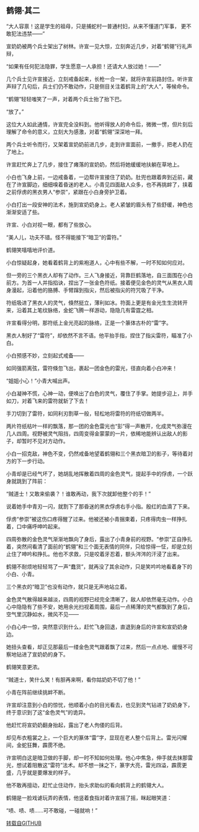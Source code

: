 ## 鹤翎·其二

“大人容禀！这是学生的祖母，只是捕蛇村一普通村妇，从来不懂道门军事， 更不敢犯法违禁——”

宣奶奶被两个兵士架出了树林。许宣一见大惊，立刻奔近几步，对着“鹤翎”行礼声辩，

“如果有任何犯法隐罪，学生愿意一人承担！还请大人放过她！——”

几个兵士见许宣接近，立刻戒备起来，长枪一合一架，就将许宣前路封住。听许宣声辩了几句后，兵士们仍不敢动作，只是侧目关注着鹤背上的“大人”，等候命令。

“鹤翎”轻轻嗤笑了一声，对着两个兵士抬了抬下巴。

“放了。”

这位大人如此通情，许宣完全没料到。他听得放人的命令后，微微一愣，但片刻后理解了命令的意义，立刻大为感激，对着“鹤翎”深深地一拜。

两个兵士听令而行，又架着宣奶奶前进几步，走到许宣面前，一撤手，把老人扔在了地上。

许宣赶忙奔上了几步，接住了瘫落的宣奶奶，然后将她缓缓地扶躺在草地上。

小白也飞身上前，一边戒备着，一边帮许宣接住了奶奶。肚兜也跟着奔到近前，藏在了许宣脚边，细细嗅着昏迷的老人。小青见四面敌人众多，也不再挑衅了，挟着之前俘虏的黑衣男人“参崇”，紧跟在小白身旁护卫着。

小白打出一段安神的法术，施到宣奶奶身上。老人紧皱的眉头有了些舒缓，神色也渐渐安适了些。

许宣、小白对视一眼，都有了些放心。

“美人儿，功夫不错。怪不得能接下“暗卫”的雷符。”

鹤翎笑嘻嘻地评价道。

小白惊疑起身，她看着鹤背上的紫袍道人，心中有些不解，一时不知如何应对。

但一旁的三个黑衣人却有了动作。三人飞身接近，背靠巨鹤落地，自三面围在小白前方。为首一人并指掐诀，捏出了一张金色符纸。接着便见金色的灵气从黑衣人周身漫起，沿着他的胳膊、手臂蹿到指尖，然后被指尖的符咒吸了干净。

符纸吸进了黑衣人的灵气，倏然挺立，薄利如冰。符面上更是有金光生生流转开来，沿着其上笔纹脉络，金蛇飞腾一样游动，隐隐几有雷霆之相。

许宣看得分明，那符纸上金光亮起的脉络，正是一个篆体古朴的“雷”字。

黑衣人制好了“雷符”，却依然不言不语。他平抬手指，捏住了指尖雷符，瞄准了小白。

小白预感不妙，立刻起式戒备——

如同强箭离弦，雷符倏忽飞出，裹起一团金色的雷光，径直向着小白冲来！

“姐姐小心！”小青大喊出声。

小白凝神不慌，心神一动，便唤出了白色的灵气，覆住了手掌。她提步迎上，并手如刀，对着飞来的雷符就斩了下去！

手刀切到了雷符，如同利刃割草一般，轻松地将雷符的符纸切做两半。

两片符纸枯叶一样的飘落，那一团的金色雷光也“彭”得一声散开，化成灵气弥漫在几人四周。视野被灵气阻挡，四周变得金蒙蒙的一片，依稀地能辨认出敌人的影子，却暂时不见对方动作。

小白一招克敌，神色不变，仍然戒备地望着鹤翎和三个黑衣暗卫的影子，等待着对方的下一步行动。

小青却是已经气坏了，她胡乱地挥散着四周的金色灵气，提起手中的俘虏，一个跃身就跳到了阵前：

“贼道士！又敢来偷袭？！谁敢再动，我下次就卸他整个的手！”

说着她手中青刃一闪，就割下了那昏迷的黑衣俘虏右手小指。殷红的血滴了下来。

俘虏“参崇”被这伤口疼得醒了过来。他被还被小青捆束着，只疼得肉虫一样挣扎着，口中痛呼呻吟起来。

四周弥散的金色灵气渐渐地飘向了身后，露出了小青身前的视野。“参崇”正自挣扎着，突然间看清了面前的“鹤翎”和三个面无表情的同伴，只给惊得一怔，却是立刻止住了呻吟和挣扎。他也不求救，只是咬着牙忍着，额头涔涔的汗浸了出来。

鹤翎不耐烦地轻轻骂了一声“蠢货”，就再没了其余动作，只是笑吟吟地看着身下的小白、小青。

三个黑衣的“暗卫”也没有动作，就只是无声地站立着。

金色灵气散得越来越淡，四周的视野已经完全清晰了，敌人却依然毫无动作。小白心中隐隐有了些不安，她用余光扫视着周围，最后一点稀薄的灵气都飘到了身后，空气里沉静如水，微风不见——

小白心中一惊，突然意识到什么，赶忙飞身回退，直退到身后的许宣和宣奶奶身边。

她扭头查看，却正见那最后一缕金色灵气跟着飘了过来，然后一点点地、缓慢不可察地钻进了宣奶奶的身下。

鹤翎笑意更浓。

“贼道士，笑什么笑！有胆再来啊，看你姑奶奶不切了他！”

小青在阵前继续挑衅不断。

许宣却注意到小白的惊忧，他顺着小白的目光看去，也见到灵气钻进了奶奶身下，终于意识到了这“金色灵气”的诡异。

他赶忙将宣奶奶翻身抬起，露出了老人佝偻的后背。

却见布衣粗裳之上，一个巨大的篆体“雷”字，显现在老人整个后背上。雷光闪耀间，金蛇狂舞，霹雳不绝。

许宣明白这是暗卫做的手脚，却一时不知如何处理。他心中焦急，伸手就去抹那雷光，想试着阻散这“雷符”法术。却不想一抹之下，篆字大亮，雷光四溢，霹雳更盛，几乎就是要爆发的样子。

他不敢再擅动，赶忙止住动作，抬头求助似的看向鹤背上的鹤翎大人。

鹤翎是一脸戏谑玩弄的表情，他竖着食指对着许宣摇了摇，眯起眼笑道：

“啧、啧、啧……可不敢碰，一碰就响！”

[转载自GITHUB](https://github.com/NinePieces/BaiSheYuanQi)